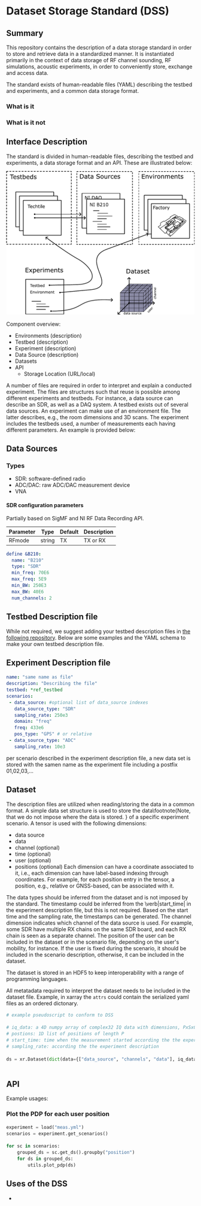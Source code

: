 # Dataset Storage Standard (DSS)

## Summary 
This repository contains the description of a data storage standard in order to store and retrieve data in a standardized manner. 
It is instantiated primarily in the context of data storage of RF channel sounding, RF simulations, acoustic experiments, in order to conveniently store, exchange and access data.

The standard exists of human-readable files (YAML) describing the testbed and experiments, and a common data storage format.

### What is it

### What is it not

## Interface Description

The standard is divided in human-readable files, describing the testbed and experiments, a data storage format and an API. These are illustrated below:

![DSS Reference Architecture](docs/figures/overview-dss.png "DSS Reference Architecture")

Component overview:
- Environments (description)
- Testbed (description)
- Experiment (description)
- Data Source (description)
- Datasets
- API
  * Storage Location (URL/local)

A number of files are required in order to interpret and explain a conducted experiment. The files are structures such that reuse is possible among different experiments and testbeds. For instance, a data source can describe an SDR, as well as a DAQ system. A testbed exists out of several data sources. An experiment can make use of an environment file. The latter describes, e.g., the room dimensions and 3D scans. The experiment includes the testbeds used, a number of measurements each having different parameters. An example is provided below:

## Data Sources

### Types

- SDR: software-defined radio
- ADC/DAC: raw ADC/DAC measurement device
- VNA

#### SDR configuration parameters
Partially based on SigMF and NI RF Data Recording API.

| Parameter | Type | Default | Description |
|--------|--------|--------|--------|
RFmode | string | TX| TX or RX|

```yaml
define &B210:
  name: "B210"
  type: "SDR"
  min_freq: 70E6
  max_freq: 5E9
  min_BW: 250E3
  max_BW: 40E6
  num_channels: 2 
```

## Testbed Description file

While not required, we suggest adding your testbed description files in [the following repository](https://github.com/6G-Testbeds/Testbed-Description-Files).
Below are some examples and the YAML schema to make your own testbed description file.

## Experiment Description file
```yaml
name: "same name as file"
description: "Describing the file"
testbed: *ref_testbed
scenarios:
 - data_source: #optional list of data_source indexes
   data_source_type: "SDR"
   sampling_rate: 250e3
   domain: "freq"
   freq: 433e6
   pos_type: "GPS" # or relative
 - data_source_type: "ADC"
   sampling_rate: 10e3
```

per scenario described in the experiment description file, a new data set is stored with the samen name as the experiment file including a postfix 01,02,03,...

## Dataset


The description files are utilized when reading/storing the data in a common format. A simple data set structure is used to store the data\footnote{Note, that we do not impose where the data is stored. } of a specific experiment scenario. A tensor is used with the following dimensions:
- data source
- data
- channel (optional)
- time (optional)
- user (optional)
- positions (optional)
Each dimension can have a coordinate associated to it, i.e., each dimension can have label-based indexing through coordinates. For example, for each position entry in the tensor, a position, e.g., relative or GNSS-based, can be associated with it.

The data types should be inferred from the dataset and is not imposed by the standard. The timestamp could be inferred from the \verb|start_time| in the experiment description file, but this is not required. Based on the start time and the sampling rate, the timestamps can be generated. The channel dimension indicates which channel of the data source is used. For example, some SDR have multiple RX chains on the same SDR board, and each RX chain is seen as a separate channel. The position of the user can be included in the dataset or in the scenario file, depending on the user's mobility, for instance. If the user is fixed during the scenario, it should be included in the scenario description, otherwise, it can be included in the dataset.

The dataset is stored in an HDF5 to keep interoperability with a range of programming languages.

All metatadata required to interpret the dataset needs to be included in the dataset file.
Example, in xarray the `attrs` could contain the serialized yaml files as an ordered dictonary.

```python
# example pseudoscript to conform to DSS

# iq_data: a 4D numpy array of complex32 IQ data with dimensions, PxSxCxT (P being the number of positions, S the number of data sources, C the number of channels and T the sequence length)
# postions: 1D list of positions of length P
# start_time: time when the measurement started according the the experiment description
# sampling_rate: according the the experiment description

ds = xr.Dataset(dict(data={["data_source", "channels", "data"], iq_data}), coords=dict(start_time=start_time, position=)) #not finished
    

```

## API

Example usages:

### Plot the PDP for each user position
```python
experiment = load("meas.yml")
scenarios = experiment.get_scenarios()

for sc in scenarios:
    grouped_ds = sc.get_ds().groupby("position")
    for ds in grouped_ds:
        utils.plot_pdp(ds)
```

## Uses of the DSS
-



